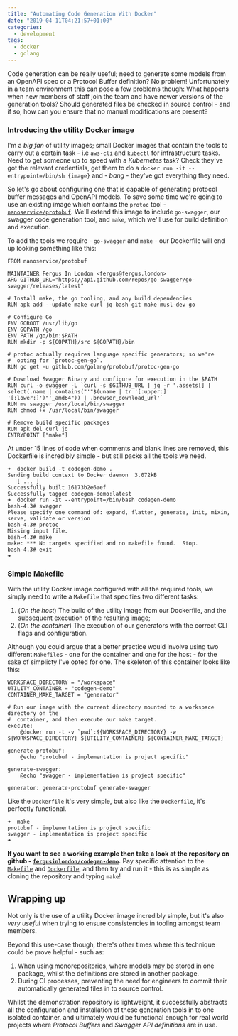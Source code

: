 ```yaml
---
title: "Automating Code Generation With Docker"
date: "2019-04-11T04:21:57+01:00"
categories:
  - development
tags:
  - docker
  - golang
---
```


Code generation can be really useful; need to generate some models from an OpenAPI spec or a Protocol Buffer definition? No problem! Unfortunately in a team environment this can pose a few problems though: What happens when new members of staff join the team and have newer versions of the generation tools? Should generated files be checked in source control - and if so, how can you ensure that no manual modifications are present?

### Introducing the utility Docker image

I'm a *big fan* of utility images; small Docker images that contain the tools to carry out a certain task - i.e `aws-cli` and `kubectl` for infrastructure tasks. Need to get someone up to speed with a *Kubernetes* task? Check they've got the relevant credentials, get them to do a `docker run -it --entrypoint=/bin/sh {image}` and - *bang* - they've got everything they need.

So let's go about configuring one that is capable of generating protocol buffer messages and OpenAPI models. To save some time we're going to use an existing image which contains the `protoc` tool - [`nanoservice/protobuf`](https://hub.docker.com/r/nanoservice/protobuf). We'll extend this image to include `go-swagger`, our swagger code generation tool, and `make`, which we'll use for build definition and execution.

To add the tools we require - `go-swagger` and `make` - our Dockerfile will end up looking something like this:

```
FROM nanoservice/protobuf

MAINTAINER Fergus In London <fergus@fergus.london>
ARG GITHUB_URL="https://api.github.com/repos/go-swagger/go-swagger/releases/latest"

# Install make, the go tooling, and any build dependencies
RUN apk add --update make curl jq bash git make musl-dev go

# Configure Go
ENV GOROOT /usr/lib/go
ENV GOPATH /go
ENV PATH /go/bin:$PATH
RUN mkdir -p ${GOPATH}/src ${GOPATH}/bin

# protoc actually requires language specific generators; so we're
#  opting for `protoc-gen-go`.
RUN go get -u github.com/golang/protobuf/protoc-gen-go

# Download Swagger Binary and configure for execution in the $PATH
RUN curl -o swagger -L `curl -s $GITHUB_URL | jq -r '.assets[] | select(.name | contains("'"$(uname | tr '[:upper:]' '[:lower:]')"'_amd64")) | .browser_download_url'`
RUN mv swagger /usr/local/bin/swagger
RUN chmod +x /usr/local/bin/swagger

# Remove build specific packages
RUN apk del curl jq
ENTRYPOINT ["make"]

```

At under 15 lines of code when comments and blank lines are removed, this Dockerfile is incredibly simple - but still packs all the tools we need.

```
➜  docker build -t codegen-demo .
Sending build context to Docker daemon  3.072kB
   [ ... ]
Successfully built 16173b2e6aef
Successfully tagged codegen-demo:latest
➜  docker run -it --entrypoint=/bin/bash codegen-demo
bash-4.3# swagger
Please specify one command of: expand, flatten, generate, init, mixin, serve, validate or version
bash-4.3# protoc
Missing input file.
bash-4.3# make
make: *** No targets specified and no makefile found.  Stop.
bash-4.3# exit
➜
```

### Simple Makefile

With the utility Docker image configured with all the required tools, we simply need to write a `Makefile` that specifies two different tasks:

1. (*On the host*) The build of the utility image from our Dockerfile, and the subsequent execution of the resulting image;
2. (*On the container*) The execution of our generators with the correct CLI flags and configuration.

Although you could argue that a better practice would involve using two different `Makefile`s - one for the container and one for the host - for the sake of simplicty I've opted for one. The skeleton of this container looks like this:

```
WORKSPACE_DIRECTORY = "/workspace"
UTILITY_CONTAINER = "codegen-demo"
CONTAINER_MAKE_TARGET = "generator"

# Run our image with the current directory mounted to a workspace directory on the
#  container, and then execute our make target.
execute:
	@docker run -t -v `pwd`:${WORKSPACE_DIRECTORY} -w ${WORKSPACE_DIRECTORY} ${UTILITY_CONTAINER} ${CONTAINER_MAKE_TARGET}

generate-protobuf:
	@echo "protobuf - implementation is project specific"

generate-swagger:
	@echo "swagger - implementation is project specific"

generator: generate-protobuf generate-swagger
```

Like the `Dockerfile` it's very simple, but also like the `Dockerfile`, it's perfectly functional.

```
➜  make
protobuf - implementation is project specific
swagger - implementation is project specific
➜
```

**If you want to see a working example then take a look at the repository on github - [`fergusinlondon/codegen-demo`](https://github.com/FergusInLondon/docker-codegen-demonstration).** Pay specific attention to the [`Makefile`](https://github.com/FergusInLondon/docker-codegen-demonstration/blob/master/Makefile) and [`Dockerfile`](https://github.com/FergusInLondon/docker-codegen-demonstration/blob/master/Dockerfile), and then try and run it - this is as simple as cloning the repository and typing `make`!

## Wrapping up

Not only is the use of a utility Docker image incredibly simple, but it's also *very useful* when trying to ensure consistencies in tooling amongst team members.

Beyond this use-case though, there's other times where this technique could be prove helpful - such as:

1. When using monorepositories, where models may be stored in one package, whilst the definitions are stored in another package.
2. During CI processes, preventing the need for engineers to commit their automatically generated files in to source control.

Whilst the demonstration repository is lightweight, it successfully abstracts all the configuration and installation of these generation tools in to one isolated container, and ultimately would be functional enough for real world projects where *Protocol Buffers* and *Swagger API definitions* are in use.
